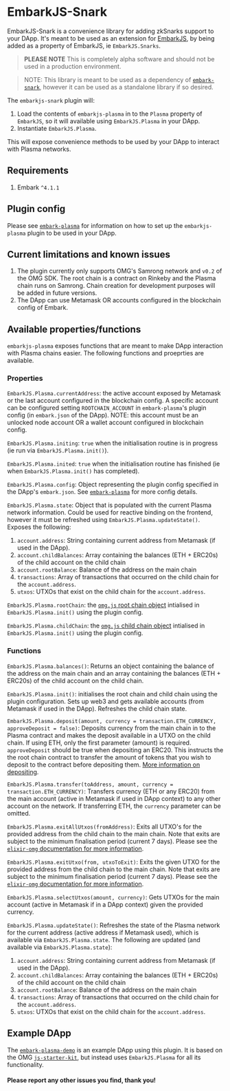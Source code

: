 # EmbarkJS-Snark
EmbarkJS-Snark is a convenience library for adding zkSnarks support to your DApp. It's meant to be used as an extension for [EmbarkJS](https://github.com/embark-framework/embark/packages/embarkjs), by being added as a property of EmbarkJS, ie `EmbarkJS.Snarks`.

> **PLEASE NOTE**
> This is completely alpha software and should not be used in a production environment.

> NOTE: This library is meant to be used as a dependency of [`embark-snark`](https://github.com/embark-framework/embark-snark), however it can be used as a standalone library if so desired.

The `embarkjs-snark` plugin will:
1. Load the contents of `embarkjs-plasma` in to the `Plasma` property of `EmbarkJS`, so it will available using `EmbarkJS.Plasma` in your DApp.
2. Instantiate `EmbarkJS.Plasma`.

This will expose convenience methods to be used by your DApp to interact with Plasma networks.

## Requirements
1. Embark `^4.1.1`

## Plugin config
Please see [`embark-plasma`](https://github.com/embark-framework/embark-plasma) for information on how to set up the `embarkjs-plasma` plugin to be used in your DApp. 

## Current limitations and known issues
1. The plugin currently only supports OMG's Samrong network and `v0.2` of the OMG SDK. The root chain is a contract on Rinkeby and the Plasma chain runs on Samrong. Chain creation for development purposes will be added in future versions.
2. The DApp can use Metamask OR accounts configured in the blockchain config of Embark.

## Available properties/functions
`embarkjs-plasma` exposes functions that are meant to make DApp interaction with Plasma chains easier. The following functions and proeprties are available.

### Properties
`EmbarkJS.Plasma.currentAddress`: the active account exposed by Metamask or the last account configured in the blockchain config. A specific account can be configured setting `ROOTCHAIN_ACCOUNT` in `embark-plasma`'s plugin config (in `embark.json` of the DApp). NOTE: this account must be an unlocked node account OR a wallet account configured in blockchain config.

`EmbarkJS.Plasma.initing`: `true` when the initialisation routine is in progress (ie run via `EmbarkJS.Plasma.init()`).

`EmbarkJS.Plasma.inited`: `true` when the initialisation routine has finished (ie when `EmbarkJS.Plasma.init()` has completed).

`EmbarkJS.Plasma.config`: Object representing the plugin config specified in the DApp's `embark.json`. See [`embark-plasma`](https://github.com/embark-framework/embark-plasma) for more config details.

`EmbarkJS.Plasma.state`: Object that is populated with the current Plasma network information. Could be used for reactive binding on the frontend, however it must be refreshed using `EmbarkJS.Plasma.updateState()`. Exposes the following:
  1. `account.address`: String containing current address from Metamask (if used in the DApp).
  2. `account.childBalances`: Array containing the balances (ETH + ERC20s) of the child account on the child chain
  3. `account.rootBalance`: Balance of the address on the main chain
  4. `transactions`: Array of transactions that occurred on the child chain for the `account.address`.
  5. `utxos`: UTXOs that exist on the child chain for the `account.address`. 

`EmbarkJS.Plasma.rootChain`: the [`omg.js` root chain object](https://github.com/omisego/omg-js/tree/master/packages/omg-js-rootchain) intialised in `EmbarkJS.Plasma.init()` using the plugin config.

`EmbarkJS.Plasma.childChain`: the [`omg.js` child chain object](https://github.com/omisego/omg-js/tree/master/packages/omg-js-childchain) intialised in `EmbarkJS.Plasma.init()` using the plugin config.

### Functions
`EmbarkJS.Plasma.balances()`: Returns an object containing the balance of the address on the main chain and an array containing the balances (ETH + ERC20s) of the child account on the child chain.

`EmbarkJS.Plasma.init()`: initialises the root chain and child chain using the plugin configuration. Sets up web3 and gets available accounts (from Metamask if used in the DApp). Refreshes the child chain state.

`EmbarkJS.Plasma.deposit(amount, currency = transaction.ETH_CURRENCY, approveDeposit = false)`: Deposits currency from the main chain in to the Plasma contract and makes the deposit available in a UTXO on the child chain. If using ETH, only the first parameter (amount) is required. `approveDeposit` should be true when depositing an ERC20. This instructs the the root chain contract to transfer the amount of tokens that you wish to deposit to the contract before depositing them. [More information on depositing](https://github.com/omisego/dev-portal/blob/master/guides/morevp_eli5.md#deposits).

`EmbarkJS.Plasma.transfer(toAddress, amount, currency = transaction.ETH_CURRENCY)`: Transfers currency (ETH or any ERC20) from the main account (active in Metamask if used in DApp context) to any other account on the network. If transferring ETH, the `currency` parameter can be omitted.

`EmbarkJS.Plasma.exitAllUtxos(fromAddress)`: Exits all UTXO's for the provided address from the child chain to the main chain. Note that exits are subject to the minimum finalisation period (current 7 days). Please see the [`elixir-omg` documentation for more information](https://github.com/omisego/elixir-omg/blob/master/docs/morevp.md#morevp-exit-protocol-specification).

`EmbarkJS.Plasma.exitUtxo(from, utxoToExit)`: Exits the given UTXO for the provided address from the child chain to the main chain. Note that exits are subject to the minimum finalisation period (current 7 days). Please see the [`elixir-omg` documentation for more information](https://github.com/omisego/elixir-omg/blob/master/docs/morevp.md#morevp-exit-protocol-specification).

`EmbarkJS.Plasma.selectUtxos(amount, currency)`: Gets UTXOs for the main account (active in Metamask if in a DApp context) given the provided currency.

`EmbarkJS.Plasma.updateState()`: Refreshes the state of the Plasma network for the current address (active address if Metamask used), which is available via `EmbarkJS.Plasma.state`. The following are updated (and available via `EmbarkJS.Plasma.state`):
  1. `account.address`: String containing current address from Metamask (if used in the DApp).
  2. `account.childBalances`: Array containing the balances (ETH + ERC20s) of the child account on the child chain
  3. `account.rootBalance`: Balance of the address on the main chain
  4. `transactions`: Array of transactions that occurred on the child chain for the `account.address`.
  5. `utxos`: UTXOs that exist on the child chain for the `account.address`. 

## Example DApp
The [`embark-plasma-demo`](https://github.com/embark-framework/embark-plasma-demo) is an example DApp using this plugin. It is based on the OMG [`js-starter-kit`](https://github.com/omisego/js-starter-kit), but instead uses `EmbarkJS.Plasma` for all its functionality.

#### Please report any other issues you find, thank you!
